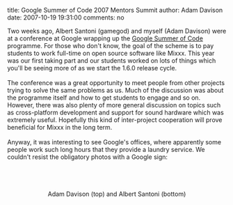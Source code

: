 title: Google Summer of Code 2007 Mentors Summit
author: Adam Davison
date: 2007-10-19 19:31:00
comments: no

Two weeks ago, Albert Santoni (gamegod) and myself (Adam Davison) were at a conference at Google wrapping up the <a href="http://code.google.com/soc/2007/">Google Summer of Code</a>
 programme. For those who don't know, the goal of the scheme is to pay students to work full-time on open source software like Mixxx. This year was our first taking part and our students worked on lots of things which you'll be seeing more of as we start the 1.6.0 release cycle.<br />
<br />
The conference was a great opportunity to meet people from other projects trying to solve the same problems as us. Much of the discussion was about the programme itself and how to get students to engage and so on. However, there was also plenty of more general discussion on topics such as cross-platform development and support for sound hardware which was extremely useful. Hopefully this kind of inter-project cooperation will prove beneficial for Mixxx in the long term.<br />
<br />
Anyway, it was interesting to see Google's offices, where apparently some people work such long hours that they provide a laundry service. We couldn't resist the obligatory photos with a Google sign:<br />
<br />
<br />
<div style="text-align: center;"><a onblur="try {parent.deselectBloggerImageGracefully();} catch(e) {}" href="{static}/images/news/06102007732.jpg"><img style="margin: 0px auto 10px; display: block; text-align: center; cursor: pointer;" src="{static}/images/news/06102007732.jpg" alt="" id="BLOGGER_PHOTO_ID_5123818337400863586" border="0" />
</a>
<a onblur="try {parent.deselectBloggerImageGracefully();} catch(e) {}" href="{static}/images/news/06102007731.jpg"><img style="margin: 0px auto 10px; display: block; text-align: center; cursor: pointer;" src="{static}/images/news/06102007731.jpg" alt="" id="BLOGGER_PHOTO_ID_5123819445502425970" border="0" />
</a>
Adam Davison (top) and Albert Santoni (bottom)<br />
</div>
